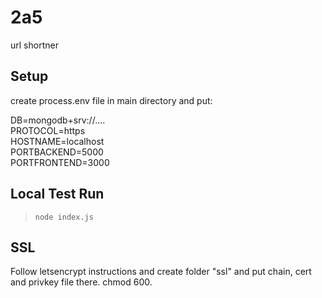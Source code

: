 # 2a5
url shortner

## Setup

create process.env file in main directory and put:

DB=mongodb+srv://....  
PROTOCOL=https  
HOSTNAME=localhost  
PORTBACKEND=5000  
PORTFRONTEND=3000  

## Local Test Run
> `node index.js`

## SSL

Follow letsencrypt instructions and create folder "ssl" and put chain, cert and privkey file there. chmod 600.
